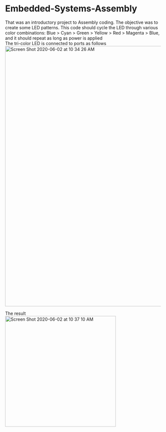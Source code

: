 # Embedded-Systems-Assembly
That was an introductory project to Assembly coding. The objective was to create some LED patterns. 
This code should cycle the LED through various color combinations:
Blue > Cyan > Green > Yellow > Red > Magenta > Blue, and it should repeat as long as power is applied\
The tri-color LED is connected to ports as follows\
<img width="842" alt="Screen Shot 2020-06-02 at 10 34 26 AM" src="https://user-images.githubusercontent.com/57555013/83532739-aeb31400-a4bc-11ea-9ded-11b40f241c62.png">




The result\
<img width="358" alt="Screen Shot 2020-06-02 at 10 37 10 AM" src="https://user-images.githubusercontent.com/57555013/83533023-0cdff700-a4bd-11ea-9c29-5a735630ead7.png">
